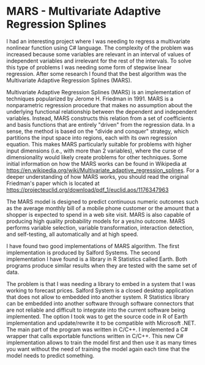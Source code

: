 # MARS - Multivariate Adaptive Regression Splines

I had an interesting project where I was needing to regress a multivariate nonlinear function using C# language. The complexity of the problem was increased because some variables are relevant in an interval of values of independent variables and irrelevant for the rest of the intervals. To solve this type of problems I was needing some form of stepwise linear regression. After some research I found that the best algorithm was the Multivariate Adaptive Regression Splines (MARS).

Multivariate Adaptive Regression Splines (MARS) is an implementation of techniques popularized by Jerome H. Friedman in 1991. MARS is a nonparametric regression procedure that makes no assumption about the underlying functional relationship between the dependent and independent variables. Instead, MARS constructs this relation from a set of coefficients and basis functions that are entirely "driven" from the regression data. In a sense, the method is based on the "divide and conquer" strategy, which partitions the input space into regions, each with its own regression equation. This makes MARS particularly suitable for problems with higher input dimensions (i.e., with more than 2 variables), where the curse of dimensionality would likely create problems for other techniques. Some initial information on how the MARS works can be found in Wikipedia at <u>https://en.wikipedia.org/wiki/Multivariate_adaptive_regression_splines</u>. For a deeper understanding of how MARS works, you should read the original Friedman's paper which is located at <u>https://projecteuclid.org/download/pdf_1/euclid.aos/1176347963</u>

The MARS model is designed to predict continuous numeric outcomes such as the average monthly bill of a mobile phone customer or the amount that a shopper is expected to spend in a web site visit. MARS is also capable of producing high quality probability models for a yes/no outcome. MARS performs variable selection, variable transformation, interaction detection, and self-testing, all automatically and at high speed.

I have found two good implementations of MARS algorithm. The first implementation is produced by Salford Systems. The second implementation I have found is a library in R Statistics called Earth. Both programs produce similar results when they are tested with the same set of data.

The problem is that I was needing a library to embed in a system that I was working to forecast prices. Salford System is a closed desktop application that does not allow to embedded into another system. R Statistics library can be embedded into another software through software connectors that are not reliable and difficult to integrate into the current software being implemented. The option I took was to get the source code in R of Earth implementation and update/rewrite it to be compatible with Microsoft .NET. The main part of the program was written in C/C++. I implemented a C# wrapper that calls exportable functions written in C/C++. This new C# implementation allows to train the model first and then use it as many times you want without the need of training the model again each time that the model needs to predict something.
